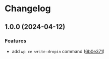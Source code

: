 # Changelog

## 1.0.0 (2024-04-12)


### Features

* add `wp ce write-dropin` command ([6b0e371](https://github.com/nlemoine/wp-cli-commands/commit/6b0e3714da342bf1993067d45e807eb9afac4dde))
